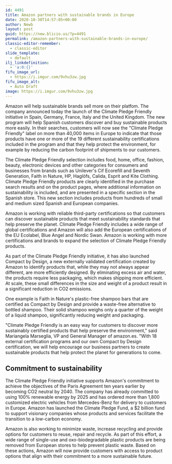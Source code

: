 ```yaml
---
id: 4491
title: Amazon partners with sustainable brands in Europe
date: 2020-10-30T14:57:05+00:00
author: Newb
layout: post
guid: https://new.blicio.us/?p=4491
permalink: /amazon-partners-with-sustainable-brands-in-europe/
classic-editor-remember:
  - classic-editor
slide_template:
  - default
ilj_linkdefinition:
  - 'a:0:{}'
fifu_image_url:
  - https://i.imgur.com/9vhu3zw.jpg
fifu_image_alt:
  - Auto Draft
image: https://i.imgur.com/9vhu3zw.jpg
---
```

Amazon will help sustainable brands sell more on their platfom. The company announced today the launch of the Climate Pledge Friendly initiative in Spain, Germany, France, Italy and the United Kingdom. The new program will help Spanish customers discover and buy sustainable products more easily. In their searches, customers will now see the "Climate Pledge Friendly" label on more than 40,000 items in Europe to indicate that those products have one or more of the 19 different sustainability certifications included in the program and that they help protect the environment, for example by reducing the carbon footprint of shipments to our customers.

The Climate Pledge Friendly selection includes food, home, office, fashion, beauty, electronic devices and other categories for consumers and businesses from brands such as Unilever's Cif Ecorefill and Seventh Generation, Faith in Nature, HP, Haglöfs, Calida, Esprit and Kite Clothing. Climate Pledge Friendly products are clearly identified in the purchase search results and on the product pages, where additional information on sustainability is included, and are presented in a specific section in the Spanish store. This new section includes products from hundreds of small and medium sized Spanish and European companies. 

Amazon is working with reliable third-party certifications so that customers can discover sustainable products that meet sustainability standards that help preserve the planet. Climate Pledge Friendly includes a wide range of global certifications and Amazon will also add the European certifications of the EU Ecolabel, Blue Angel and Nordic Swan. Amazon is working with more certifications and brands to expand the selection of Climate Pledge Friendly products. 

As part of the Climate Pledge Friendly initiative, it has also launched Compact by Design, a new externally validated certification created by Amazon to identify products that, while they may not always appear different, are more efficiently designed. By eliminating excess air and water, the products require less packaging, which makes shipping more efficient. At scale, these small differences in the size and weight of a product result in a significant reduction in CO2 emissions.

One example is Faith in Nature's plastic-free shampoo bars that are certified as Compact by Design and provide a waste-free alternative to bottled shampoo. Their solid shampoo weighs only a quarter of the weight of a liquid shampoo, significantly reducing weight and packaging.

"Climate Pledge Friendly is an easy way for customers to discover more sustainably certified products that help preserve the environment," said Mariangela Marseglia, VP and General Manager of amazon.es. "With 18 external certification programs and our own Compact by Design certification, we will help encourage our business partners to create sustainable products that help protect the planet for generations to come.

## Commitment to sustainability

The Climate Pledge Friendly initiative supports Amazon's commitment to achieve the objectives of the Paris Agreement ten years earlier by becoming CO2 neutral by 2040. The company has already committed to using 100% renewable energy by 2025 and has ordered more than 1,800 customized electric vehicles from Mercedes-Benz for delivery to customers in Europe. Amazon has launched the Climate Pledge Fund, a $2 billion fund to support visionary companies whose products and services facilitate the transition to a low-carbon economy.

Amazon is also working to minimize waste, increase recycling and provide options for customers to reuse, repair and recycle. As part of this effort, a wide range of single-use and oxo-biodegradable plastic products are being removed from European stores to help prevent plastic waste. Based on these actions, Amazon will now provide customers with access to product options that align with their commitment to a more sustainable future.